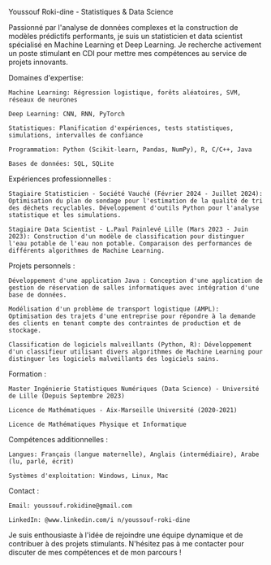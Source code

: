 Youssouf Roki-dine - Statistiques & Data Science

Passionné par l'analyse de données complexes et la construction de modèles prédictifs performants, je suis un statisticien et data scientist spécialisé en Machine Learning et Deep Learning. Je recherche activement un poste stimulant en CDI pour mettre mes compétences au service de projets innovants.

Domaines d'expertise:

    Machine Learning: Régression logistique, forêts aléatoires, SVM, réseaux de neurones

    Deep Learning: CNN, RNN, PyTorch

    Statistiques: Planification d'expériences, tests statistiques, simulations, intervalles de confiance

    Programmation: Python (Scikit-learn, Pandas, NumPy), R, C/C++, Java

    Bases de données: SQL, SQLite

Expériences professionnelles :

    Stagiaire Statisticien - Société Vauché (Février 2024 - Juillet 2024): Optimisation du plan de sondage pour l'estimation de la qualité de tri des déchets recyclables. Développement d'outils Python pour l'analyse statistique et les simulations.

    Stagiaire Data Scientist - L.Paul Painlevé Lille (Mars 2023 - Juin 2023): Construction d'un modèle de classification pour distinguer l'eau potable de l'eau non potable. Comparaison des performances de différents algorithmes de Machine Learning.

Projets personnels :

    Développement d'une application Java : Conception d'une application de gestion de réservation de salles informatiques avec intégration d'une base de données.

    Modélisation d'un problème de transport logistique (AMPL): Optimisation des trajets d'une entreprise pour répondre à la demande des clients en tenant compte des contraintes de production et de stockage.

    Classification de logiciels malveillants (Python, R): Développement d'un classifieur utilisant divers algorithmes de Machine Learning pour distinguer les logiciels malveillants des logiciels sains.

Formation :

    Master Ingénierie Statistiques Numériques (Data Science) - Université de Lille (Depuis Septembre 2023)

    Licence de Mathématiques - Aix-Marseille Université (2020-2021)

    Licence de Mathématiques Physique et Informatique

Compétences additionnelles :

    Langues: Français (langue maternelle), Anglais (intermédiaire), Arabe (lu, parlé, écrit)

    Systèmes d'exploitation: Windows, Linux, Mac

Contact :

    Email: youssouf.rokidine@gmail.com

    LinkedIn: @www.linkedin.com/i n/youssouf-roki-dine

Je suis enthousiaste à l'idée de rejoindre une équipe dynamique et de contribuer à des projets stimulants. N'hésitez pas à me contacter pour discuter de mes compétences et de mon parcours !
